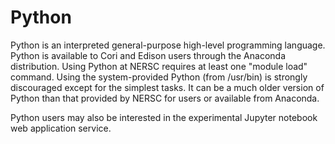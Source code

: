 # Python

Python is an interpreted general-purpose high-level programming language. 
Python is available to Cori and Edison users through the Anaconda distribution. 
Using Python at NERSC requires at least one "module load" command. 
Using the system-provided Python (from /usr/bin) is strongly discouraged except for the simplest tasks.
It can be a much older version of Python than that provided by NERSC for users or available from Anaconda.

Python users may also be interested in the experimental Jupyter notebook web application service.

